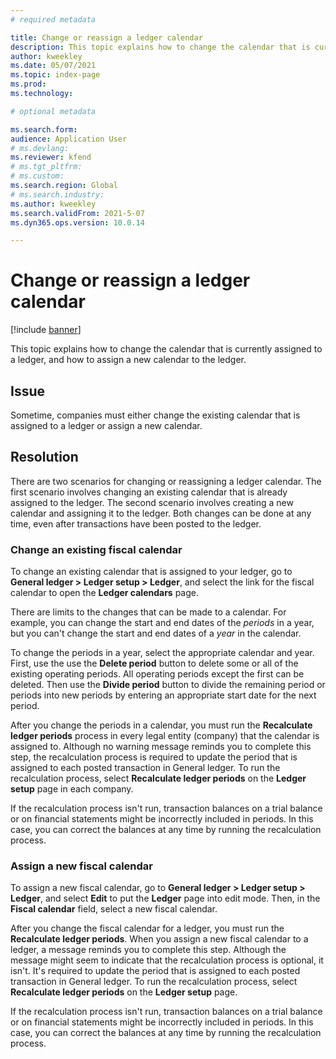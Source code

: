 ```yaml
---
# required metadata

title: Change or reassign a ledger calendar
description: This topic explains how to change the calendar that is currently assigned to a ledger, and how to assign a new calendar to the ledger.
author: kweekley
ms.date: 05/07/2021
ms.topic: index-page
ms.prod: 
ms.technology: 

# optional metadata

ms.search.form: 
audience: Application User
# ms.devlang: 
ms.reviewer: kfend
# ms.tgt_pltfrm: 
# ms.custom: 
ms.search.region: Global 
# ms.search.industry: 
ms.author: kweekley
ms.search.validFrom: 2021-5-07
ms.dyn365.ops.version: 10.0.14

---
```


# Change or reassign a ledger calendar

[!include [banner](../includes/banner.md)]

This topic explains how to change the calendar that is currently assigned to a ledger, and how to assign a new calendar to the ledger.

## Issue

Sometime, companies must either change the existing calendar that is assigned to a ledger or assign a new calendar.

## Resolution

There are two scenarios for changing or reassigning a ledger calendar. The first scenario involves changing an existing calendar that is already assigned to the ledger. The second scenario involves creating a new calendar and assigning it to the ledger. Both changes can be done at any time, even after transactions have been posted to the ledger.

### Change an existing fiscal calendar

To change an existing calendar that is assigned to your ledger, go to **General ledger \> Ledger setup \> Ledger**, and select the link for the fiscal calendar to open the **Ledger calendars** page.

There are limits to the changes that can be made to a calendar. For example, you can change the start and end dates of the *periods* in a year, but you can't change the start and end dates of a *year* in the calendar.

To change the periods in a year, select the appropriate calendar and year. First, use the use the **Delete period** button to delete some or all of the existing operating periods. All operating periods except the first can be deleted. Then use the **Divide period** button to divide the remaining period or periods into new periods by entering an appropriate start date for the next period.

After you change the periods in a calendar, you must run the **Recalculate ledger periods** process in every legal entity (company) that the calendar is assigned to. Although no warning message reminds you to complete this step, the recalculation process is required to update the period that is assigned to each posted transaction in General ledger. To run the recalculation process, select **Recalculate ledger periods** on the **Ledger setup** page in each company.

If the recalculation process isn't run, transaction balances on a trial balance or on financial statements might be incorrectly included in periods. In this case, you can correct the balances at any time by running the recalculation process.

### Assign a new fiscal calendar

To assign a new fiscal calendar, go to **General ledger \> Ledger setup \> Ledger**, and select **Edit** to put the **Ledger** page into edit mode. Then, in the **Fiscal calendar** field, select a new fiscal calendar.

After you change the fiscal calendar for a ledger, you must run the **Recalculate ledger periods**. When you assign a new fiscal calendar to a ledger, a message reminds you to complete this step. Although the message might seem to indicate that the recalculation process is optional, it isn't. It's required to update the period that is assigned to each posted transaction in General ledger. To run the recalculation process, select **Recalculate ledger periods** on the **Ledger setup** page.

If the recalculation process isn't run, transaction balances on a trial balance or on financial statements might be incorrectly included in periods. In this case, you can correct the balances at any time by running the recalculation process.
